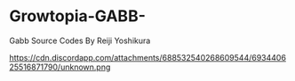 # Growtopia-GABB-
Gabb Source Codes By Reiji Yoshikura


https://cdn.discordapp.com/attachments/688532540268609544/693440625516871790/unknown.png
